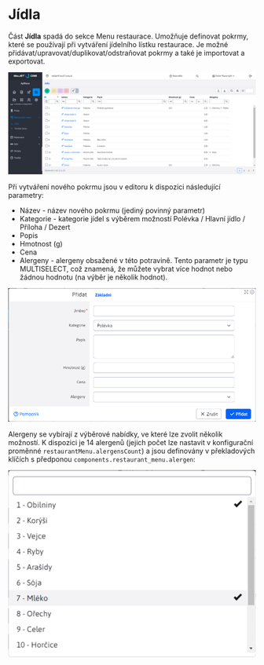 # Jídla

Část **Jídla** spadá do sekce Menu restaurace. Umožňuje definovat pokrmy, které se používají při vytváření jídelního lístku restaurace. Je možné přidávat/upravovat/duplikovat/odstraňovat pokrmy a také je importovat a exportovat.

![](meals-data-table.png)

Při vytváření nového pokrmu jsou v editoru k dispozici následující parametry:
- Název - název nového pokrmu (jediný povinný parametr)
- Kategorie - kategorie jídel s výběrem možností Polévka / Hlavní jídlo / Příloha / Dezert
- Popis
- Hmotnost (g)
- Cena
- Alergeny - alergeny obsažené v této potravině. Tento parametr je typu MULTISELECT, což znamená, že můžete vybrat více hodnot nebo žádnou hodnotu (na výběr je několik hodnot).

![](meals-editor.png)

Alergeny se vybírají z výběrové nabídky, ve které lze zvolit několik možností. K dispozici je 14 alergenů (jejich počet lze nastavit v konfigurační proměnné `restaurantMenu.alergensCount`) a jsou definovány v překladových klíčích s předponou `components.restaurant_menu.alergen`:

![](meals-allergens-list.png)
